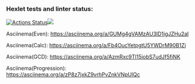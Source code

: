 ### Hexlet tests and linter status:
[![Actions Status](https://github.com/andreevmo/java-project-lvl1/workflows/hexlet-check/badge.svg)](https://github.com/andreevmo/java-project-lvl1/actions)<a href=https://codeclimate.com/github/andreevmo/java-project-lvl1/maintainability><img src=https://api.codeclimate.com/v1/badges/09316fdf2782e1becb84/maintainability /></a>

Asciinema(Even):
https://asciinema.org/a/GUMg4gVAMzAU3lD1jgJZHu2aI

Asciinema(Calc):
https://asciinema.org/a/Fb4OucYetpgtU5YWDrM90B1Zi

Asciinema(GCD):
https://asciinema.org/a/AzmRxc9Tl15iobS7udJf5fiNK

Asciinema(Progression):
https://asciinema.org/a/zP8z7jxkZ9vrhPvZnkVNpUlQc
